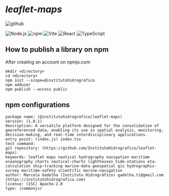 # _leaflet-maps_

![github](https://img.shields.io/github/stars/institutohidrografico/leaflet-maps "Github")

![Node.js](https://img.shields.io/badge/Node.js-22.17-339933?logo=node.js)
![npm](https://img.shields.io/badge/npm-10.9.2-CB3837?logo=npm)
![Vite](https://img.shields.io/badge/Vite-5.2.0-646CFF?logo=vite)
![React](https://img.shields.io/badge/React-19.1-blue?logo=react)
![TypeScript](https://img.shields.io/badge/TypeScript-5.8.3-blue?logo=typescript)

## How to publish a library on npm
After creating an account on npmjs.com

```
mkdir <directory>
cd <directory>
npm init --scope=@institutohidrografico
npm adduser
npm publish --access public
```

## npm configurations
```
package name: (@institutohidrografico/leaflet-maps)
version: (1.0.1)
description: A versatile platform designed for the consolidation of georeferenced data, enabling its use in spatial analysis, monitoring, decision-making, and real-time interdisciplinary applications.
entry point: (index.js) index.tsx
test command:
git repository: (https://github.com/InstitutoHidrografico/leaflet-maps)
keywords: leaflet maps nautical hydrography navigation maritime oceanography charts nautical-charts lighthouses tide-stations eta-calculation ship-tracking marine-data geospatial gis hydrographic-survey maritime-safety scientific marine-navigation
author: Marcelo Gadelha (Instituto Hidrográfico) gadelha.ti@gmail.com (https://institutohidrografico.com)
license: (ISC) Apache-2.0
type: (commonjs)
```